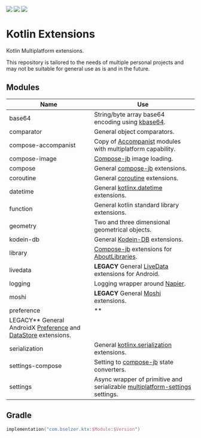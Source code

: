 ![](https://img.shields.io/badge/targets-Android%2FJVM-informational)
![](https://img.shields.io/github/v/release/Woody230/KotlinExtensions)
![](https://img.shields.io/github/license/Woody230/KotlinExtensions)

# Kotlin Extensions

Kotlin Multiplatform extensions.

This repository is tailored to the needs of multiple personal projects and may not be suitable for general use as is and in the future.

## Modules

| Name | Use |
| ---- | --- |
| base64 | String/byte array base64 encoding using [kbase64](https://github.com/jershell/kbase64). |
| comparator | General object comparators. |
| compose-accompanist | Copy of [Accompanist](https://github.com/google/accompanist) modules with multiplatform capability. |
| compose-image | [Compose-jb](https://github.com/JetBrains/compose-jb) image loading. |
| compose | General [compose-jb](https://github.com/JetBrains/compose-jb) extensions. |
| coroutine | General [coroutine](https://kotlinlang.org/docs/coroutines-overview.html) extensions. |
| datetime | General [kotlinx.datetime](https://github.com/Kotlin/kotlinx-datetime) extensions. |
| function | General kotlin standard library extensions. |
| geometry | Two and three dimensional geometrical objects. |
| kodein-db | General [Kodein-DB](https://github.com/Kodein-Framework/Kodein-DB) extensions. |
| library | [Compose-jb](https://github.com/JetBrains/compose-jb) extensions for [AboutLibraries](https://github.com/mikepenz/AboutLibraries).
| livedata | **LEGACY** General [LiveData](https://developer.android.com/topic/libraries/architecture/livedata) extensions for Android. |
| logging | Logging wrapper around [Napier](https://github.com/AAkira/Napier). |
| moshi | **LEGACY** General [Moshi](https://github.com/square/moshi) extensions. |
| preference | **
LEGACY** General AndroidX [Preference](https://developer.android.com/jetpack/androidx/releases/preference/) and [DataStore](https://developer.android.com/jetpack/androidx/releases/datastore) extensions. |
| serialization | General [kotlinx.serialization](https://github.com/Kotlin/kotlinx.serialization) extensions. |
| settings-compose | Setting to [compose-jb](https://github.com/JetBrains/compose-jb) state converters.
| settings | Async wrapper of primitive and serializable [multiplatform-settings](https://github.com/russhwolf/multiplatform-settings) settings. |

## Gradle

```kotlin
implementation("com.bselzer.ktx:$Module:$Version")
```